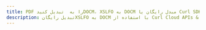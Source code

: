 ---title: PDF را به  تبدیل کنیدDOCM، XSLFO به DOCM مبدل رایگان یا Curl SDKdescription: تبدیل رایگانXSLFO به DOCM با استفاده از Curl Cloud APIs & SDK همچنین اسناد PDF را در Cloud ایجاد، ویرایش و رندر کنید.---